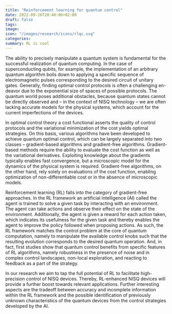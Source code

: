 ```yaml
---
title: "Reinforcement learning for quantum control"
date: 2022-09-26T20:40:06+02:00
draft: false
tags: 
image: 
icon: "/images/research/icons/rlqc.svg"
categories: 
summary: RL is cool
---
```


The ability to precisely manipulate a quantum system is fundamental for the successful realization of quantum computing. In the case of superconducting qubits, for example, the implementation of an arbitrary quantum algorithm boils down to applying a specific sequence of electromagnetic pulses corresponding to the desired circuit of unitary gates. Generally, finding optimal control protocols is often a challenging en- deavor due to the exponential size of spaces of possible protocols. The quantum world poses additional obstacles, because quantum states cannot be directly observed and – in the context of NISQ technology – we are often lacking accurate models for the physical systems, which account for the current imperfections of the devices.

In optimal control theory a cost functional asserts the quality of control protocols and the variational minimization of the cost yields optimal strategies. On this basis, various algorithms have been developed to achieve quantum optimal control, which can be largely separated into two classes – gradient-based algorithms and gradient-free algorithms. Gradient-based methods require the ability to evaluate the cost function as well as the variational derivatives. Exploiting knowledge about the gradients typically enables fast convergence, but a microscopic model for the dynamics of the physical system is required. Gradient-free algorithms, on the other hand, rely solely on evaluations of the cost function, enabling optimization of non-differentiable cost or in the absence of microscopic models.

Reinforcement learning (RL) falls into the category of gradient-free approaches. In the RL framework an artificial intelligence (AI) called the agent is trained to solve a given task by interacting with an environment. The agent can take actions and observe their effect on the state of the environment. Additionally, the agent is given a reward for each action taken, which indicates its usefulness for the given task and thereby enables the agent to improve the policy followed when proposing actions. As such, the RL framework matches the control problem at the core of quantum computation, namely to manipulate the available control knobs such that the resulting evolution corresponds to the desired quantum operation. And, in fact, first studies show that quantum control benefits from specific features of RL algorithms, namely robustness in the presence of noise and in complex control landscapes, non-local exploration, and reacting to feedback as a part of the strategy.

In our research we aim to tap the full potential of RL to facilitate high-precision control of NISQ devices. Thereby, RL-enhanced NISQ devices will provide a further boost towards relevant applications. Further interesting aspects are the tradeoff between accuracy and incomplete information within the RL framework and the possible identification of previously unknown characteristics of the quantum devices from the control strategies developed by the AI.